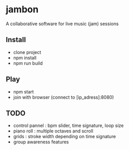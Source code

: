 # jambon

A collaborative software for live music (jam) sessions


## Install

- clone project
- npm install
- npm run build


## Play

- npm start
- join with browser (connect to [ip_adress]:8080)


## TODO

- control pannel : bpm slider, time signature, loop size
- piano roll : multiple octaves and scroll
- grids : stroke width depending on time signature
- group awareness features

